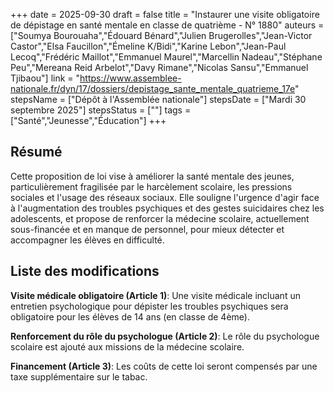 +++
date = 2025-09-30
draft = false
title = "Instaurer une visite obligatoire de dépistage en santé mentale en classe de quatrième - N° 1880"
auteurs = ["Soumya Bourouaha","Édouard Bénard","Julien Brugerolles","Jean-Victor Castor","Elsa Faucillon","Émeline K/Bidi","Karine Lebon","Jean-Paul Lecoq","Frédéric Maillot","Emmanuel Maurel","Marcellin Nadeau","Stéphane Peu","Mereana Reid Arbelot","Davy Rimane","Nicolas Sansu","Emmanuel Tjibaou"]
link = "https://www.assemblee-nationale.fr/dyn/17/dossiers/depistage_sante_mentale_quatrieme_17e"
stepsName = ["Dépôt à l'Assemblée nationale"]
stepsDate = ["Mardi 30 septembre 2025"]
stepsStatus = [""]
tags = ["Santé","Jeunesse","Éducation"]
+++

## Résumé

Cette proposition de loi vise à améliorer la santé mentale des jeunes, particulièrement fragilisée par le harcèlement scolaire, les pressions sociales et l'usage des réseaux sociaux. Elle souligne l'urgence d'agir face à l'augmentation des troubles psychiques et des gestes suicidaires chez les adolescents, et propose de renforcer la médecine scolaire, actuellement sous-financée et en manque de personnel, pour mieux détecter et accompagner les élèves en difficulté.

## Liste des modifications

**Visite médicale obligatoire (Article 1)**: Une visite médicale incluant un entretien psychologique pour dépister les troubles psychiques sera obligatoire pour les élèves de 14 ans (en classe de 4ème).

**Renforcement du rôle du psychologue (Article 2)**: Le rôle du psychologue scolaire est ajouté aux missions de la médecine scolaire.

**Financement (Article 3)**: Les coûts de cette loi seront compensés par une taxe supplémentaire sur le tabac.
